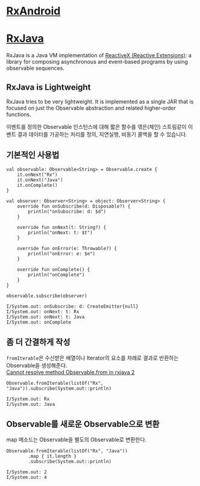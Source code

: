 # [RxAndroid](https://github.com/ReactiveX/RxAndroid)
# [RxJava](https://github.com/ReactiveX/RxJava/wiki)
RxJava is a Java VM implementation of [ReactiveX (Reactive Extensions)](https://reactivex.io/): a library for composing asynchronous and event-based programs by using observable sequences.

## RxJava is Lightweight
RxJava tries to be very lightweight. It is implemented as a single JAR that is focused on just the Observable abstraction and related higher-order functions.  
  
이벤트를 정의한 Observable 인스턴스에 대해 짧은 함수를 엮은(체인) 스트림같이 이벤트 결과 데이터를 가공하는 처리를 정의, 지연실행, 비동기 콜백을 할 수 있습니다.  
  
## 기본적인 사용법
```
val observable: Observable<String> = Observable.create {
    it.onNext("Rx")
    it.onNext("Java")
    it.onComplete()
}

val observer: Observer<String> = object: Observer<String> {
    override fun onSubscribe(d: Disposable?) {
        println("onSubscribe: d: $d")
    }

    override fun onNext(t: String?) {
        println("onNext: t: $t")
    }

    override fun onError(e: Throwable?) {
        println("onError: e: $e")
    }

    override fun onComplete() {
        println("onComplete")
    }
}

observable.subscribe(observer)
```
```
I/System.out: onSubscribe: d: CreateEmitter{null}
I/System.out: onNext: t: Rx
I/System.out: onNext: t: Java
I/System.out: onComplete
```
## 좀 더 간결하게 작성
`fromIterable`은 수신받은 배열이나 Iterator의 요소를 차례로 결과로 반환하는 Observable을 생성해준다.  
[Cannot resolve method Observable.from in rxjava 2](https://github.com/ReactiveX/RxJava/wiki/What's-different-in-2.0)
```
Observable.fromIterable(listOf("Rx", "Java")).subscribe(System.out::println)
```
```
I/System.out: Rx
I/System.out: Java
```
## Observable를 새로운 Observable으로 변환
map 메소드는 Observable을 별도의 Observable로 변환한다.
```
Observable.fromIterable(listOf("Rx", "Java"))
        .map { it.length }
        .subscribe(System.out::println)
```
```
I/System.out: 2
I/System.out: 4
```
